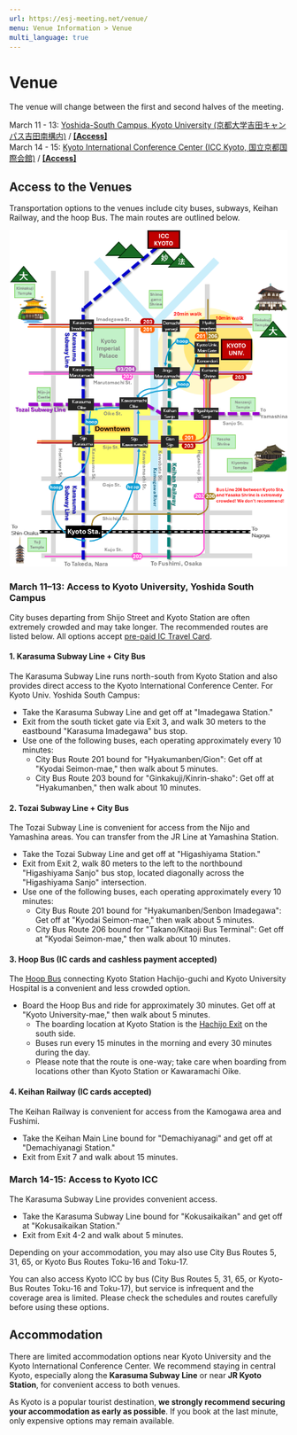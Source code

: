 ```yaml
---
url: https://esj-meeting.net/venue/
menu: Venue Information > Venue
multi_language: true
---
```


# Venue

The venue will change between the first and second halves of the meeting.

March 11 - 13: [Yoshida-South Campus, Kyoto University (京都大学吉田キャンパス吉田南構内)](https://maps.app.goo.gl/LHLBy3ZXNsiJq8bb6) \/ [**\[Access\]**](https://www.kyoto-u.ac.jp/en/access)  
March 14 - 15: [Kyoto International Conference Center (ICC Kyoto, 国立京都国際会館)](https://maps.app.goo.gl/hutdNrXRaDugNpSy7) \/ [**\[Access\]**](https://www.icckyoto.or.jp/en/access-2/getting_here/)

## Access to the Venues

Transportation options to the venues include city buses, subways, Keihan Railway, and the hoop Bus. The main routes are outlined below.

![venue access map](/media/to_venue_map_en.png)

### March 11–13: Access to Kyoto University, Yoshida South Campus

City buses departing from Shijo Street and Kyoto Station are often extremely crowded and may take longer. The recommended routes are listed below. All options accept [pre-paid IC Travel Card](https://www.japan.travel/en/plan/ic-card/).

#### 1. Karasuma Subway Line + City Bus

The Karasuma Subway Line runs north-south from Kyoto Station and also provides direct access to the Kyoto International Conference Center. For Kyoto Univ. Yoshida South Campus:

- Take the Karasuma Subway Line and get off at "Imadegawa Station."
- Exit from the south ticket gate via Exit 3, and walk 30 meters to the eastbound "Karasuma Imadegawa" bus stop.
- Use one of the following buses, each operating approximately every 10 minutes:
    - City Bus Route 201 bound for "Hyakumanben/Gion": Get off at "Kyodai Seimon-mae," then walk about 5 minutes.
    - City Bus Route 203 bound for "Ginkakuji/Kinrin-shako": Get off at "Hyakumanben," then walk about 10 minutes.

#### 2. Tozai Subway Line + City Bus

The Tozai Subway Line is convenient for access from the Nijo and Yamashina areas. You can transfer from the JR Line at Yamashina Station.

- Take the Tozai Subway Line and get off at "Higashiyama Station."
- Exit from Exit 2, walk 80 meters to the left to the northbound "Higashiyama Sanjo" bus stop, located diagonally across the "Higashiyama Sanjo" intersection.
- Use one of the following buses, each operating approximately every 10 minutes:
    - City Bus Route 201 bound for "Hyakumanben/Senbon Imadegawa": Get off at "Kyodai Seimon-mae," then walk about 5 minutes.
    - City Bus Route 206 bound for "Takano/Kitaoji Bus Terminal": Get off at "Kyodai Seimon-mae," then walk about 10 minutes.

#### 3. Hoop Bus (IC cards and cashless payment accepted)

The [Hoop Bus](https://hoopbus.jp) connecting Kyoto Station Hachijo-guchi and Kyoto University Hospital is a convenient and less crowded option.

- Board the Hoop Bus and ride for approximately 30 minutes. Get off at "Kyoto University-mae," then walk about 5 minutes.
    - The boarding location at Kyoto Station is the [Hachijo Exit](https://hoopbus.jp/place/) on the south side.
    - Buses run every 15 minutes in the morning and every 30 minutes during the day.
    - Please note that the route is one-way; take care when boarding from locations other than Kyoto Station or Kawaramachi Oike.

#### 4. Keihan Railway (IC cards accepted)

The Keihan Railway is convenient for access from the Kamogawa area and Fushimi.

- Take the Keihan Main Line bound for "Demachiyanagi" and get off at "Demachiyanagi Station."
- Exit from Exit 7 and walk about 15 minutes.

### March 14-15: Access to Kyoto ICC

The Karasuma Subway Line provides convenient access.

- Take the Karasuma Subway Line bound for "Kokusaikaikan" and get off at "Kokusaikaikan Station."
- Exit from Exit 4-2 and walk about 5 minutes.

Depending on your accommodation, you may also use City Bus Routes 5, 31, 65, or Kyoto Bus Routes Toku-16 and Toku-17.

You can also access Kyoto ICC by bus (City Bus Routes 5, 31, 65, or Kyoto-Bus Routes Toku-16 and Toku-17), but service is infrequent and the coverage area is limited. Please check the schedules and routes carefully before using these options.

## Accommodation

There are limited accommodation options near Kyoto University and the Kyoto International Conference Center. We recommend staying in central Kyoto, especially along the **Karasuma Subway Line** or near **JR Kyoto Station**, for convenient access to both venues.

As Kyoto is a popular tourist destination, **we strongly recommend securing your accommodation as early as possible**. If you book at the last minute, only expensive options may remain available.
